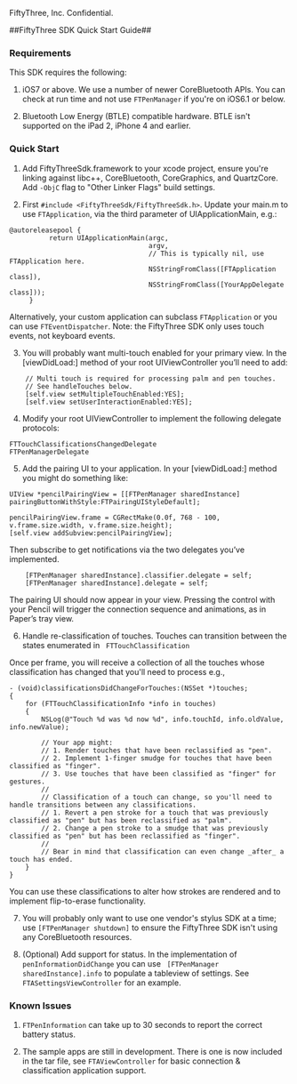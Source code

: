 FiftyThree, Inc. Confidential.

##FiftyThree SDK Quick Start Guide##

### Requirements ###

This SDK requires the following:

1) iOS7 or above. We use a number of newer CoreBluetooth APIs. You can check at run time and not use ```FTPenManager``` if you're on iOS6.1 or below.

2) Bluetooth Low Energy (BTLE) compatible hardware. BTLE isn't supported on the iPad 2, iPhone 4 and earlier.

### Quick Start ###
1)	Add FiftyThreeSdk.framework to your xcode project, ensure you're linking against libc++, CoreBluetooth, CoreGraphics, and QuartzCore. Add ```-ObjC``` flag to "Other Linker Flags" build settings.

2)	First ```#include <FiftyThreeSdk/FiftyThreeSdk.h>```. Update your main.m to use ```FTApplication```, via the third parameter of UIApplicationMain, e.g.:
``` 
@autoreleasepool {
          return UIApplicationMain(argc,
                                   argv,
                                   // This is typically nil, use FTApplication here.
                                   NSStringFromClass([FTApplication class]), 
                                   NSStringFromClass([YourAppDelegate class]));
     }
```
   Alternatively, your custom application can subclass ```FTApplication``` or you can use ```FTEventDispatcher```. 
   Note: the FiftyThree SDK only uses touch events, not keyboard events.

3) You will probably want multi-touch enabled for your primary view. In the [viewDidLoad:] method of your root UIViewController you’ll need to add:

```
    // Multi touch is required for processing palm and pen touches.
    // See handleTouches below.
    [self.view setMultipleTouchEnabled:YES];
    [self.view setUserInteractionEnabled:YES];
```

4) Modify your root UIViewController to implement the following delegate protocols:

```
FTTouchClassificationsChangedDelegate
FTPenManagerDelegate
```


5) Add the pairing UI to your application. In your [viewDidLoad:] method you might do something like:

```
UIView *pencilPairingView = [[FTPenManager sharedInstance] pairingButtonWithStyle:FTPairingUIStyleDefault];

pencilPairingView.frame = CGRectMake(0.0f, 768 - 100, v.frame.size.width, v.frame.size.height);
[self.view addSubview:pencilPairingView];
```

Then subscribe to get notifications via the two delegates you’ve implemented.

```
    [FTPenManager sharedInstance].classifier.delegate = self;
    [FTPenManager sharedInstance].delegate = self;
```

The pairing UI should now appear in your view.  Pressing the control with your Pencil will trigger the connection sequence and animations, as in Paper’s tray view.


6) Handle re-classification of touches.  Touches can transition between the states enumerated in ``` FTTouchClassification``` 


Once per frame, you will receive a collection of all the touches whose classification has changed that you'll need to process e.g.,

```
- (void)classificationsDidChangeForTouches:(NSSet *)touches;
{
    for (FTTouchClassificationInfo *info in touches)
    {
        NSLog(@"Touch %d was %d now %d", info.touchId, info.oldValue, info.newValue);
        
        // Your app might:
        // 1. Render touches that have been reclassified as "pen".
        // 2. Implement 1-finger smudge for touches that have been classified as "finger".
        // 3. Use touches that have been classified as "finger" for gestures.
        //
        // Classification of a touch can change, so you'll need to handle transitions between any classifications. 
        // 1. Revert a pen stroke for a touch that was previously classified as "pen" but has been reclassified as "palm".
        // 2. Change a pen stroke to a smudge that was previously classified as "pen" but has been reclassified as "finger".
        //
        // Bear in mind that classification can even change _after_ a touch has ended.
    }
} 
```

You can use these classifications to alter how strokes are rendered and to implement flip-to-erase functionality.

7) You will probably only want to use one vendor's stylus SDK at a time; use ```[FTPenManager shutdown]``` to ensure the FiftyThree SDK isn't using any CoreBluetooth resources. 

8) (Optional) Add support for status. 
In the implementation of ```penInformationDidChange``` you can use 
``` [FTPenManager sharedInstance].info``` to populate a tableview of settings. See ```FTASettingsViewController``` for an example.


### Known Issues ###
1) ```FTPenInformation``` can take up to 30 seconds to report the correct battery status.

2) The sample apps are still in development. There is one is now included in the tar file, see ```FTAViewController``` for basic connection & classification application support.
